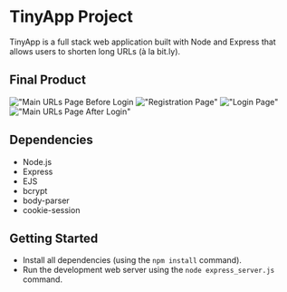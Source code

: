 # TinyApp Project

TinyApp is a full stack web application built with Node and Express that allows users to shorten long URLs (à la bit.ly).

## Final Product

!["Main URLs Page Before Login](#)
!["Registration Page"](#)
!["Login Page"](#)
!["Main URLs Page After Login"](#)

## Dependencies

- Node.js
- Express
- EJS
- bcrypt
- body-parser
- cookie-session

## Getting Started

- Install all dependencies (using the `npm install` command).
- Run the development web server using the `node express_server.js` command.